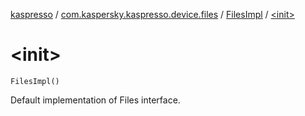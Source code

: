 [kaspresso](../../index.md) / [com.kaspersky.kaspresso.device.files](../index.md) / [FilesImpl](index.md) / [&lt;init&gt;](./-init-.md)

# &lt;init&gt;

`FilesImpl()`

Default implementation of Files interface.

